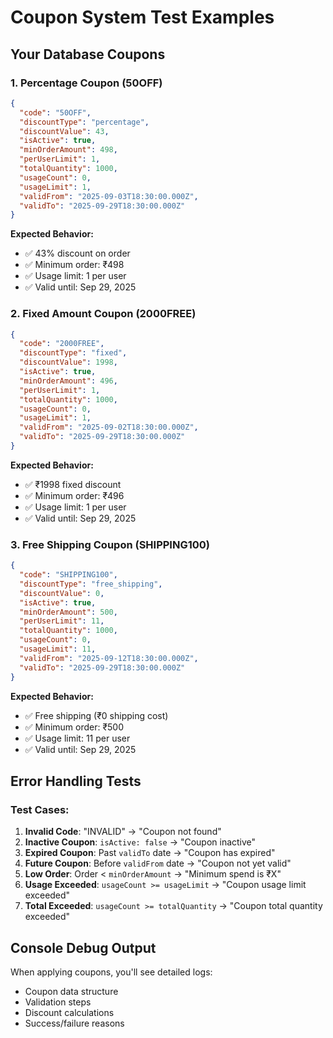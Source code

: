 # Coupon System Test Examples

## Your Database Coupons

### 1. Percentage Coupon (50OFF)
```json
{
  "code": "50OFF",
  "discountType": "percentage",
  "discountValue": 43,
  "isActive": true,
  "minOrderAmount": 498,
  "perUserLimit": 1,
  "totalQuantity": 1000,
  "usageCount": 0,
  "usageLimit": 1,
  "validFrom": "2025-09-03T18:30:00.000Z",
  "validTo": "2025-09-29T18:30:00.000Z"
}
```
**Expected Behavior:**
- ✅ 43% discount on order
- ✅ Minimum order: ₹498
- ✅ Usage limit: 1 per user
- ✅ Valid until: Sep 29, 2025

### 2. Fixed Amount Coupon (2000FREE)
```json
{
  "code": "2000FREE",
  "discountType": "fixed",
  "discountValue": 1998,
  "isActive": true,
  "minOrderAmount": 496,
  "perUserLimit": 1,
  "totalQuantity": 1000,
  "usageCount": 0,
  "usageLimit": 1,
  "validFrom": "2025-09-02T18:30:00.000Z",
  "validTo": "2025-09-29T18:30:00.000Z"
}
```
**Expected Behavior:**
- ✅ ₹1998 fixed discount
- ✅ Minimum order: ₹496
- ✅ Usage limit: 1 per user
- ✅ Valid until: Sep 29, 2025

### 3. Free Shipping Coupon (SHIPPING100)
```json
{
  "code": "SHIPPING100",
  "discountType": "free_shipping",
  "discountValue": 0,
  "isActive": true,
  "minOrderAmount": 500,
  "perUserLimit": 11,
  "totalQuantity": 1000,
  "usageCount": 0,
  "usageLimit": 11,
  "validFrom": "2025-09-12T18:30:00.000Z",
  "validTo": "2025-09-29T18:30:00.000Z"
}
```
**Expected Behavior:**
- ✅ Free shipping (₹0 shipping cost)
- ✅ Minimum order: ₹500
- ✅ Usage limit: 11 per user
- ✅ Valid until: Sep 29, 2025

## Error Handling Tests

### Test Cases:
1. **Invalid Code**: "INVALID" → "Coupon not found"
2. **Inactive Coupon**: `isActive: false` → "Coupon inactive"
3. **Expired Coupon**: Past `validTo` date → "Coupon has expired"
4. **Future Coupon**: Before `validFrom` date → "Coupon not yet valid"
5. **Low Order**: Order < `minOrderAmount` → "Minimum spend is ₹X"
6. **Usage Exceeded**: `usageCount >= usageLimit` → "Coupon usage limit exceeded"
7. **Total Exceeded**: `usageCount >= totalQuantity` → "Coupon total quantity exceeded"

## Console Debug Output
When applying coupons, you'll see detailed logs:
- Coupon data structure
- Validation steps
- Discount calculations
- Success/failure reasons
